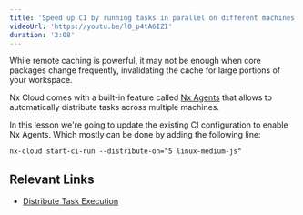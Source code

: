 ```yaml
---
title: 'Speed up CI by running tasks in parallel on different machines'
videoUrl: 'https://youtu.be/lO_p4tA6IZI'
duration: '2:08'
---
```


While remote caching is powerful, it may not be enough when core packages change frequently, invalidating the cache for large portions of your workspace.

Nx Cloud comes with a built-in feature called [Nx Agents](/ci/features/distribute-task-execution) that allows to automatically distribute tasks across multiple machines.

In this lesson we're going to update the existing CI configuration to enable Nx Agents. Which mostly can be done by adding the following line:

```plaintext
nx-cloud start-ci-run --distribute-on="5 linux-medium-js"
```

## Relevant Links

- [Distribute Task Execution](/ci/features/distribute-task-execution)
